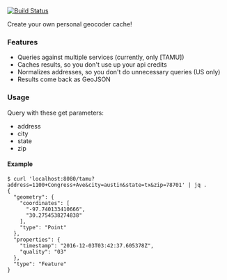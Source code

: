 [![Build Status](https://travis-ci.org/crccheck/geodude.svg?branch=master)](https://travis-ci.org/crccheck/geodude)

Create your own personal geocoder cache!

### Features

- Queries against multiple services (currently, only [TAMU])
- Caches results, so you don't use up your api credits
- Normalizes addresses, so you don't do unnecessary queries (US only)
- Results come back as GeoJSON


### Usage

Query with these get parameters:

* address
* city
* state
* zip


#### Example

```
$ curl 'localhost:8080/tamu?address=1100+Congress+Ave&city=austin&state=tx&zip=78701' | jq .
{
  "geometry": {
    "coordinates": [
      "-97.740133410666",
      "30.2754538274838"
    ],
    "type": "Point"
  },
  "properties": {
    "timestamp": "2016-12-03T03:42:37.605378Z",
    "quality": "03"
  },
  "type": "Feature"
}
```
